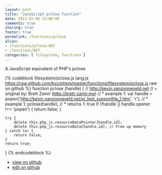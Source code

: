 ```yaml
---
layout: post
title: "JavaScript pclose function"
date: 2011-02-06 12:00:00
comments: true
sharing: true
footer: true
permalink: /functions/pclose
alias:
- /functions/pclose:807
- /functions/807
categories: [ filesystem, functions ]
---
```

A JavaScript equivalent of PHP's pclose
<!-- more -->
{% codeblock filesystem/pclose.js lang:js https://raw.github.com/kvz/phpjs/master/functions/filesystem/pclose.js raw on github %}
function pclose (handle) {
    // http://kevin.vanzonneveld.net
    // +   original by: Brett Zamir (http://brett-zamir.me)
    // *     example 1: var handle = popen('http://kevin.vanzonneveld.net/pj_test_supportfile_1.htm', 'r');
    // *     example 1: pclose(handle);
    // *     returns 1: true
    if (!handle || handle.opener !== 'popen') {
        return false;
    }

    try {
        delete this.php_js.resourceDataPointer[handle.id];
        delete this.php_js.resourceData[handle.id]; // Free up memory
    } catch (e) {
        return false;
    }
    return true;
}
{% endcodeblock %}
<ul>
 <li><a href="https://github.com/kvz/phpjs/blob/master/functions/filesystem/pclose.js">view on github</a></li>
 <li><a href="https://github.com/kvz/phpjs/edit/master/functions/filesystem/pclose.js">edit on github</a></li>
</ul>
